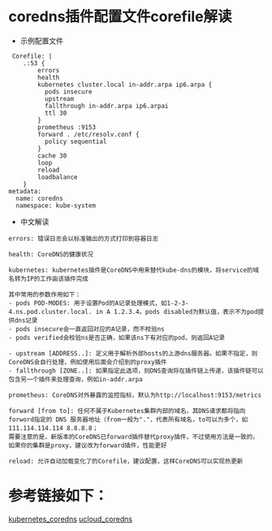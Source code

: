 # coredns插件配置文件corefile解读

- 示例配置文件
```
 Corefile: |
    .:53 {
        errors
        health
        kubernetes cluster.local in-addr.arpa ip6.arpa {
          pods insecure
          upstream 
          fallthrough in-addr.arpa ip6.arpai
          ttl 30
        }
        prometheus :9153
        forward . /etc/resolv.conf {
          policy sequential
        }
        cache 30
        loop
        reload
        loadbalance
    }
metadata:
  name: coredns
  namespace: kube-system
```
- 中文解读
```
errors: 错误日志会以标准输出的方式打印到容器日志

health: CoreDNS的健康状况

kubernetes: kubernetes插件是CoreDNS中用来替代kube-dns的模块，将service的域名转为IP的工作由该插件完成

其中常用的参数作用如下：
- pods POD-MODES: 用于设置Pod的A记录处理模式，如1-2-3-4.ns.pod.cluster.local. in A 1.2.3.4。pods disabled为默认值，表示不为pod提供dns记录
- pods insecure会一直返回对应的A记录，而不校验ns
- pods verified会校验ns是否正确，如果该ns下有对应的pod，则返回A记录

- upstream [ADDRESS..]: 定义用于解析外部hosts的上游dns服务器。如果不指定，则CoreDNS会自行处理，例如使用后面会介绍到的proxy插件
- fallthrough [ZONE..]: 如果指定此选项，则DNS查询将在插件链上传递，该插件链可以包含另一个插件来处理查询，例如in-addr.arpa

prometheus: CoreDNS对外暴露的监控指标，默认为http://localhost:9153/metrics

forward [from to]: 任何不属于Kubernetes集群内部的域名，其DNS请求都将指向forword指定的 DNS 服务器地址（from一般为"."，代表所有域名，to可以为多个，如111.114.114.114 8.8.8.8；
需要注意的是，新版本的CoreDNS已forward插件替代proxy插件，不过使用方法是一致的，如果你的集群是proxy，建议改为forward插件，性能更好

reload: 允许自动加载变化了的Corefile，建议配置，这样CoreDNS可以实现热更新
```
# 参考链接如下：
[kubernetes_coredns](https://kubernetes.io/zh/docs/tasks/administer-cluster/dns-custom-nameservers/)
[ucloud_coredns](https://docs.ucloud.cn/uk8s/administercluster/custom_dns_service)
